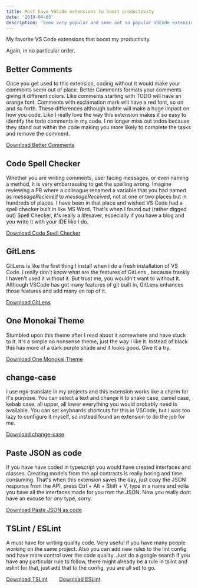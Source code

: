 ```yaml
---
title: Must have VSCode extensions to boost productivity
date: '2019-04-05'
description: 'Some very popular and some not so popular VSCode extensions that will make your web development tasks a breeze'
---
```


My favorite VS Code extensions that boost my productivity.

Again, in no particular order.

## Better Comments

Once you get used to this extension, coding without it would make your comments seem out of place. Better Comments formats your comments giving it different colors. Like comments starting with TODO will have an orange font. Comments with exclamation mark will have a red font, so on and so forth. These differences although subtle will make a huge impact on how you code. Like I really love the way this extension makes it so easy to identify the todo comments in my code. I no longer miss out todos because they stand out within the code making you more likely to complete the tasks and remove the comment.

[Download Better Comments](https://marketplace.visualstudio.com/items?itemName=aaron-bond.better-comments)

## Code Spell Checker

Whether you are writing comments, user facing messages, or even naming a method, it is very embarrassing to get the spelling wrong. Imagine reviewing a PR where a colleague renamed a variable that you had named as _messageRecieved_ to _messageReceived_, not at one or two places but in hundreds of places. I have been in that place and wished VS Code had a spell checker built in like MS Word. That's when I found out (rather digged out) Spell Checker, it's really a lifesaver, especially if you have a blog and you write it with your IDE like I do.

[Download Code Spell Checker](https://marketplace.visualstudio.com/items?itemName=streetsidesoftware.code-spell-checker)

## GitLens

GitLens is like the first thing I install when I do a fresh installation of VS Code. I really don't know what are the features of GitLens , because frankly I haven't used it without it. But trust me, you wouldn't want to without it. Although VSCode has got many features of git built in, GitLens enhances those features and add many on top of it.

[Download GitLens](https://marketplace.visualstudio.com/items?itemName=eamodio.gitlens)

## One Monokai Theme

Stumbled upon this theme after I read about it somewhere and have stuck to it. It's a simple no nonsense theme, just the way I like it. Instead of black this has more of a dark purple shade and it looks good. Give it a try.

[Download One Monokai Theme](https://marketplace.visualstudio.com/items?itemName=azemoh.one-monokai)

## change-case

I use ngx-translate in my projects and this extension works like a charm for it's purpose. You can select a text and change it to snake case, camel case, kebab case, all upper, all lower everything you would probably need is available. You can set keyboards shortcuts for this in VSCode, but I was too lazy to configure it myself, so instead found an extension to do the job for me.

[Download change-case](https://marketplace.visualstudio.com/items?itemName=wmaurer.change-case)

## Paste JSON as code

If you have have coded in typescript you would have created interfaces and classes. Creating models from the api contracts is really boring and time consuming. That's when this extension saves the day, just copy the JSON response from the API, press Ctrl + Alt + Shift + V, type in a name and voila you have all the interfaces made for you rom the JSON. Now you really dont have an excuse for _any_ type, sorry.

[Download Paste JSON as code](https://marketplace.visualstudio.com/items?itemName=quicktype.quicktype)

## TSLint / ESLint

A must have for writing quality code. Very useful if you have many people working on the same project. Also you can add new rules to the lint config and have more control over the code quality. Just do a google search if you have any particular rule to follow, there might already be a rule in tslint and eslint for that, just add that to the config, you are all set to go.

[Download TSLint](https://marketplace.visualstudio.com/items?itemName=ms-vscode.vscode-typescript-tslint-plugin) &nbsp;&nbsp;&nbsp;&nbsp;&nbsp;&nbsp; [Download ESLint](https://marketplace.visualstudio.com/items?itemName=dbaeumer.vscode-eslint)
